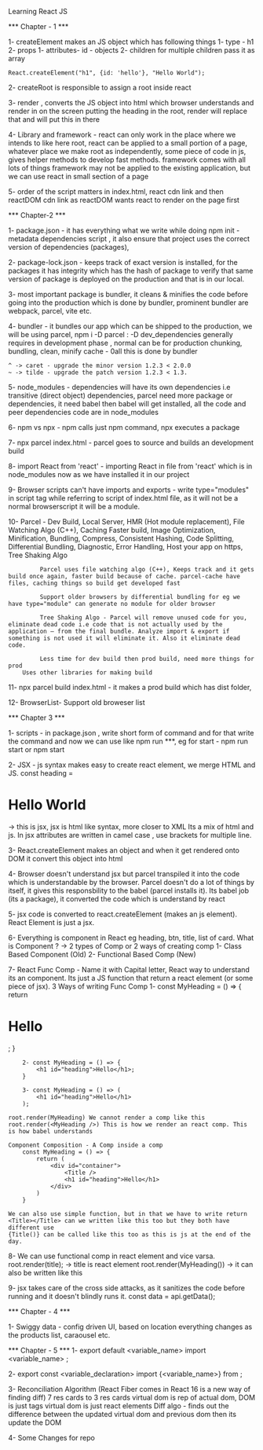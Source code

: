 Learning React JS

*** Chapter - 1  ***

1- createElement makes an JS object which has following things
    1- type - h1
    2- props
        1- attributes- id - objects
        2- children
        for multiple children pass it as array

    React.createElement("h1", {id: 'hello'}, "Hello World");

2- createRoot is responsible to assign a root inside react

3- render , converts the JS object into html which browser understands and render in on the screen
    putting the heading in the root, render will replace that and will put this in there 

4- Library and framework - react can only work in the place where we intends to like here root, 
    react can be applied to a small portion of a page, whatever place we make root as
    independently, some piece of code in js, gives helper methods to develop fast methods.
    framework comes with all lots of things
    framework may not be applied to the existing application, but we can use react in small section of a page

5- order of the script matters in index.html, react cdn link and then reactDOM cdn link
   as reactDOM wants react to render on the page first


***  Chapter-2  ***

1- package.json - it has everything what we write while doing npm init - metadata dependencies script , 
it also ensure that project uses the correct version of dependencies (packages), 

2- package-lock.json  - keeps track of exact version is installed, for the packages it has integrity which has the hash of package to verify that same version of package is deployed on the production and that is in our local.

3- most important package is bundler, it cleans & minifies the code before going into the production which is done by bundler, prominent bundler are webpack, parcel, vite etc.

4- bundler - it bundles our app which can be shipped to the production, we will be using parcel, 
    npm i -D parcel : -D dev_dependencies generally requires in development phase , normal can be for production 
    chunking, bundling, clean, minify cache - 0all this is done by bundler

    ^ -> caret - upgrade the minor version 1.2.3 < 2.0.0
    ~ -> tilde - upgrade the patch version 1.2.3 < 1.3.

5- node_modules - dependencies will have its own dependencies i.e transitive (direct object) dependencies, parcel need more package or dependencies, it need babel then babel will get installed, all the code and peer dependencies code are in node_modules

6- npm vs npx - npm calls just npm command, npx executes a package

7- npx parcel index.html - parcel goes to source and builds an development build

8- import React from 'react' - importing React in file from 'react' which is in node_modules now as we have installed it in our project

9- Browser scripts can't have imports and exports - write type="modules" in script tag while referring to script of index.html file, as it will not be a normal browserscript it will be a module.

10- Parcel - Dev Build, Local Server, HMR (Hot module replacement), File Watching Algo (C++), 
             Caching Faster build, Image Optimization, Minification, Bundling, Compress, Consistent Hashing, Code Splitting, Differential Bundling, Diagnostic, Error Handling, Host your app on https, Tree Shaking Algo

             Parcel uses file watching algo (C++), Keeps track and it gets build once again, faster build because of cache. parcel-cache have files, caching things so build get developed fast

             Support older browsers by differential bundling for eg we have type="module" can generate no module for older browser

             Tree Shaking Algo - Parcel will remove unused code for you, eliminate dead code i.e code that is not actually used by the application — from the final bundle. Analyze import & export if something is not used it will eliminate it. Also it eliminate dead code.

             Less time for dev build then prod build, need more things for prod
        Uses other libraries for making build 

11- npx parcel build index.html - it makes a prod build which has dist folder, 

12- BrowserList- Support old broweser list


***  Chapter  3  ***

1- scripts - in package.json , write short form of command and for that write the command and now we can use like npm run ***, eg for start - npm run start or npm start

2- JSX - js syntax makes easy to create react element, we merge HTML and JS.
const heading = <h1>Hello World</h1> -> this is jsx, jsx is html like syntax, more closer to XML
Its a mix of html and js. In jsx attributes are written in camel case , use brackets for multiple line.

3- React.createElement makes an object and when it get rendered onto DOM it convert this object into html

4- Browser doesn't understand jsx but parcel transpiled it into the code which is understandable by the browser. Parcel doesn't do a lot of things by itself, it gives this responsbility to the babel (parcel installs it). Its babel job (its a package), it converted the code which is understand by react

5- jsx code is converted to react.createElement (makes an js element). React Element is just a jsx.

6- Everything is component in React eg heading, btn, title, list of card. What is Component ? -> 2 types of Comp or 2 ways of creating comp
   1- Class Based Component  (Old)
   2- Functional Based Comp  (New)

7- React Func Comp - Name it with Capital letter, React way to understand its an component.
    Its just a JS function that return a react element (or some piece of jsx). 
    3 Ways of writing Func Comp 
        1- const MyHeading = () => {
            return <h1 id="heading">Hello</h1>;
        }

        2- const MyHeading = () => {
            <h1 id="heading">Hello</h1>;
        }

        3- const MyHeading = () => (
            <h1 id="heading">Hello</h1>
        );
    
    root.render(MyHeading) We cannot render a comp like this
    root.render(<MyHeading />) This is how we render an react comp. This is how babel understands

    Component Composition - A Comp inside a comp
        const MyHeading = () => {
            return (
                <div id="container">
                    <Title />   
                    <h1 id="heading">Hello</h1>
                </div>
            )
        }
    
    We can also use simple function, but in that we have to write return 
    <Title></Title> can we written like this too but they both have different use
    {Title()} can be called like this too as this is js at the end of the day.

8- We can use functional comp in react element and vice varsa.
    root.render(title); -> title is react element 
    root.render(MyHeading()) -> it can also be written like this

9- jsx takes care of the cross side attacks, as it sanitizes the code before running and it doesn't blindly runs it. 
    const data = api.getData();

*** Chapter - 4 ***

1- Swiggy data - config driven UI, based on location everything changes as the products list, caraousel etc. 

*** Chapter - 5 ***
1-  export default <variable_name>
    import <variable_name> <path>;

2-  export const <variable_declaration>
    import {<variable_name>} from <path>;

3-  Reconciliation Algorithm (React Fiber comes in React 16 is a new way of finding diff)
    7 res cards to 3 res cards
    virtual dom is rep of actual dom, DOM is just tags
    virtual dom is just react elements
    Diff algo - finds out the difference between the updated virtual dom and previous dom then its update the DOM

4- Some Changes for repo
